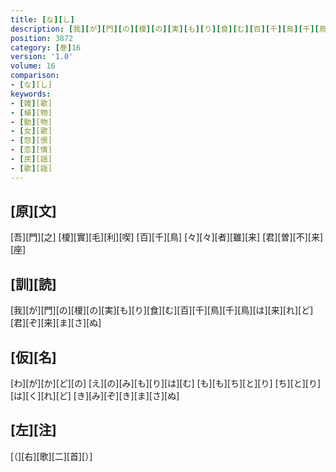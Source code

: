 ```yaml
---
title: [な][し]
description: [我][が][門][の][榎][の][実][も][り][食][む][百][千][鳥][千][鳥][は][来][れ][ど][君][ぞ][来][ま][さ][ぬ]
position: 3872
category: [巻]16
version: '1.0'
volume: 16
comparison:
- [な][し]
keywords:
- [雑][歌]
- [植][物]
- [動][物]
- [女][歌]
- [怨][恨]
- [恋][情]
- [民][謡]
- [歌][謡]
---
```


## [原][文]

[吾][門][之] [榎][實][毛][利][喫] [百][千][鳥] [々][々][者][雖][来] [君][曽][不][来][座]

## [訓][読]

[我][が][門][の][榎][の][実][も][り][食][む][百][千][鳥][千][鳥][は][来][れ][ど][君][ぞ][来][ま][さ][ぬ]

## [仮][名]

[わ][が][か][ど][の] [え][の][み][も][り][は][む] [も][も][ち][と][り] [ち][と][り][は][く][れ][ど] [き][み][ぞ][き][ま][さ][ぬ]

## [左][注]

[（][右][歌][二][首][）]
